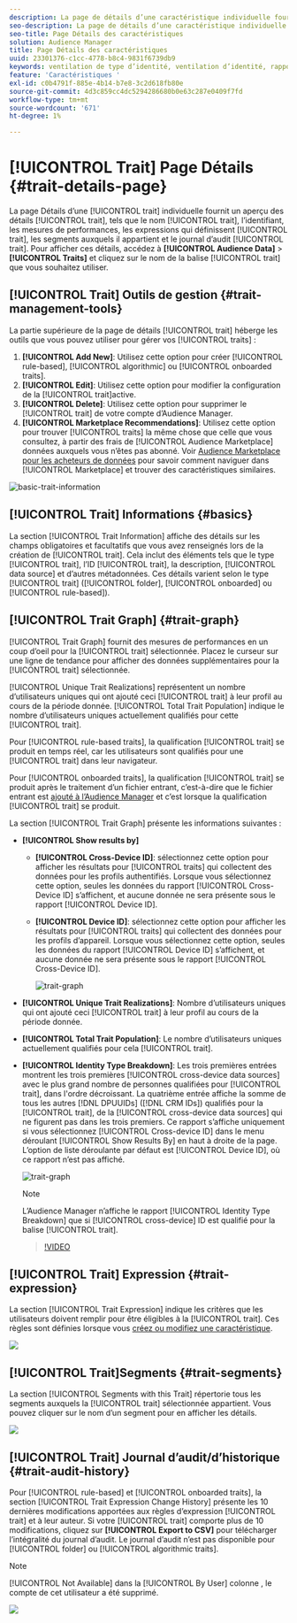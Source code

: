 ```yaml
---
description: La page de détails d’une caractéristique individuelle fournit un aperçu des informations telles que le nom, l’identifiant, les mesures de performances, les expressions qui définissent la caractéristique, les segments auxquels elle appartient et le journal d’audit de la caractéristique. Pour afficher ces détails, accédez à Audience Data > Caractéristiques et cliquez sur le nom de la caractéristique que vous souhaitez utiliser.
seo-description: La page de détails d’une caractéristique individuelle fournit un aperçu des informations telles que le nom, l’identifiant, les mesures de performances, les expressions qui définissent la caractéristique, les segments auxquels elle appartient et le journal d’audit de la caractéristique. Pour afficher ces détails, accédez à Audience Data > Caractéristiques et cliquez sur le nom de la caractéristique que vous souhaitez utiliser.
seo-title: Page Détails des caractéristiques
solution: Audience Manager
title: Page Détails des caractéristiques
uuid: 23301376-c1cc-4778-b8c4-9831f6739db9
keywords: ventilation de type d’identité, ventilation d’identité, rapport d’identité d’audience, multi-appareils, identifiant multi-appareils, identifiant d’appareil
feature: 'Caractéristiques '
exl-id: c0b4791f-885e-4b14-b7e8-3c2d618fb80e
source-git-commit: 4d3c859cc4dc5294286680b0e63c287e0409f7fd
workflow-type: tm+mt
source-wordcount: '671'
ht-degree: 1%

---
```


# [!UICONTROL Trait] Page Détails {#trait-details-page}

La page Détails d’une [!UICONTROL trait] individuelle fournit un aperçu des détails [!UICONTROL trait], tels que le nom [!UICONTROL trait], l’identifiant, les mesures de performances, les expressions qui définissent [!UICONTROL trait], les segments auxquels il appartient et le journal d’audit [!UICONTROL trait]. Pour afficher ces détails, accédez à **[!UICONTROL Audience Data]** > **[!UICONTROL Traits]** et cliquez sur le nom de la balise [!UICONTROL trait] que vous souhaitez utiliser.

## [!UICONTROL Trait] Outils de gestion {#trait-management-tools}

La partie supérieure de la page de détails [!UICONTROL trait] héberge les outils que vous pouvez utiliser pour gérer vos [!UICONTROL traits] :

1. **[!UICONTROL Add New]**: Utilisez cette option pour créer  [!UICONTROL rule-based],  [!UICONTROL algorithmic] ou  [!UICONTROL onboarded traits].
2. **[!UICONTROL Edit]**: Utilisez cette option pour modifier la configuration de la  [!UICONTROL trait]active.
3. **[!UICONTROL Delete]**: Utilisez cette option pour supprimer le  [!UICONTROL trait] de votre compte d’Audience Manager.
4. **[!UICONTROL Marketplace Recommendations]**: Utilisez cette option pour trouver  [!UICONTROL traits] la même chose que celle que vous consultez, à partir des frais de  [!UICONTROL Audience Marketplace] données auxquels vous n’êtes pas abonné. Voir [Audience Marketplace pour les acheteurs de données](../audience-marketplace/marketplace-data-buyers/marketplace-data-buyers.md) pour savoir comment naviguer dans [!UICONTROL Marketplace] et trouver des caractéristiques similaires.

![basic-trait-information](assets/basic-trait-information.png)

## [!UICONTROL Trait] Informations {#basics}

La section [!UICONTROL Trait Information] affiche des détails sur les champs obligatoires et facultatifs que vous avez renseignés lors de la création de [!UICONTROL trait]. Cela inclut des éléments tels que le type [!UICONTROL trait], l’ID [!UICONTROL trait], la description, [!UICONTROL data source] et d’autres métadonnées. Ces détails varient selon le type [!UICONTROL trait] ([!UICONTROL folder], [!UICONTROL onboarded] ou [!UICONTROL rule-based]).

## [!UICONTROL Trait Graph] {#trait-graph}

[!UICONTROL Trait Graph] fournit des mesures de performances en un coup d’oeil pour la [!UICONTROL trait] sélectionnée. Placez le curseur sur une ligne de tendance pour afficher des données supplémentaires pour la [!UICONTROL trait] sélectionnée.

[!UICONTROL Unique Trait Realizations] représentent un nombre d’utilisateurs uniques qui ont ajouté ceci  [!UICONTROL trait] à leur profil au cours de la période donnée. [!UICONTROL Total Trait Population] indique le nombre d’utilisateurs uniques actuellement qualifiés pour cette [!UICONTROL trait].

Pour [!UICONTROL rule-based traits], la qualification [!UICONTROL trait] se produit en temps réel, car les utilisateurs sont qualifiés pour une [!UICONTROL trait] dans leur navigateur.

Pour [!UICONTROL onboarded traits], la qualification [!UICONTROL trait] se produit après le traitement d’un fichier entrant, c’est-à-dire que le fichier entrant est [ajouté à l’Audience Manager](../../faq/faq-inbound-data-ingestion.md) et c’est lorsque la qualification [!UICONTROL trait] se produit.

La section [!UICONTROL Trait Graph] présente les informations suivantes :

* **[!UICONTROL Show results by]**
   * **[!UICONTROL Cross-Device ID]**: sélectionnez cette option pour afficher les résultats pour  [!UICONTROL traits] qui collectent des données pour les profils authentifiés. Lorsque vous sélectionnez cette option, seules les données du rapport [!UICONTROL Cross-Device ID] s’affichent, et aucune donnée ne sera présente sous le rapport [!UICONTROL Device ID].
   * **[!UICONTROL Device ID]**: sélectionnez cette option pour afficher les résultats pour  [!UICONTROL traits] qui collectent des données pour les profils d’appareil. Lorsque vous sélectionnez cette option, seules les données du rapport [!UICONTROL Device ID] s’affichent, et aucune donnée ne sera présente sous le rapport [!UICONTROL Cross-Device ID].

      ![trait-graph](assets/trait-summary.gif)

* **[!UICONTROL Unique Trait Realizations]**: Nombre d’utilisateurs uniques qui ont ajouté ceci  [!UICONTROL trait] à leur profil au cours de la période donnée.
* **[!UICONTROL Total Trait Population]**: Le nombre d’utilisateurs uniques actuellement qualifiés pour cela  [!UICONTROL trait].

* **[!UICONTROL Identity Type Breakdown]**: Les trois premières entrées montrent les trois premières  [!UICONTROL cross-device data sources] avec le plus grand nombre de personnes qualifiées pour  [!UICONTROL trait], dans l&#39;ordre décroissant. La quatrième entrée affiche la somme de tous les autres [!DNL DPUUIDs] ([!DNL CRM IDs]) qualifiés pour la [!UICONTROL trait], de la [!UICONTROL cross-device data sources] qui ne figurent pas dans les trois premiers. Ce rapport s’affiche uniquement si vous sélectionnez [!UICONTROL Cross-device ID] dans le menu déroulant [!UICONTROL Show Results By] en haut à droite de la page. L’option de liste déroulante par défaut est [!UICONTROL Device ID], où ce rapport n’est pas affiché.

   ![trait-graph](assets/trait-identity.png)

   >[!NOTE]
   >
   >L’Audience Manager n’affiche le rapport [!UICONTROL Identity Type Breakdown] que si [!UICONTROL cross-device] ID est qualifié pour la balise [!UICONTROL trait].

   >[!VIDEO](https://video.tv.adobe.com/v/27977/)

## [!UICONTROL Trait] Expression {#trait-expression}

La section [!UICONTROL Trait Expression] indique les critères que les utilisateurs doivent remplir pour être éligibles à la [!UICONTROL trait]. Ces règles sont définies lorsque vous [créez ou modifiez une caractéristique](../../features/traits/about-trait-builder.md).

![](assets/traitExpression.png)

## [!UICONTROL Trait]Segments  {#trait-segments}

La section [!UICONTROL Segments with this Trait] répertorie tous les segments auxquels la [!UICONTROL trait] sélectionnée appartient. Vous pouvez cliquer sur le nom d’un segment pour en afficher les détails.

![](assets/traitSegments.png)

## [!UICONTROL Trait] Journal d’audit/d’historique {#trait-audit-history}

Pour [!UICONTROL rule-based] et [!UICONTROL onboarded traits], la section [!UICONTROL Trait Expression Change History] présente les 10 dernières modifications apportées aux règles d’expression [!UICONTROL trait] et à leur auteur. Si votre [!UICONTROL trait] comporte plus de 10 modifications, cliquez sur **[!UICONTROL Export to CSV]** pour télécharger l’intégralité du journal d’audit. Le journal d’audit n’est pas disponible pour [!UICONTROL folder] ou [!UICONTROL algorithmic traits].

>[!NOTE]
>
>[!UICONTROL Not Available] dans la  [!UICONTROL By User] colonne , le compte de cet utilisateur a été supprimé.

![](assets/traitHistory.png)
